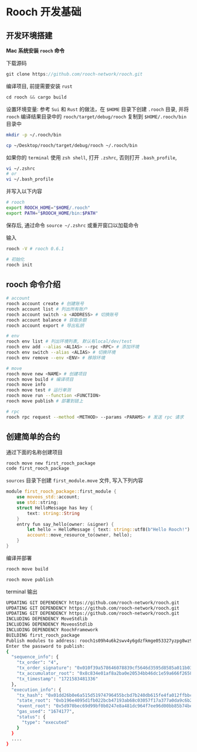 # Rooch 开发基础

## 开发环境搭建

**Mac 系统安装 `rooch` 命令**

下载源码

```ts
git clone https://github.com/rooch-network/rooch.git
```

编译项目, 前提需要安装 `rust`

```ts
cd rooch && cargo build
```

设置环境变量: 参考 `Sui` 和 `Rust` 的做法，在 `$HOME` 目录下创建 `.rooch` 目录, 并将 `rooch` 编译结果目录中的 `rooch/target/debug/rooch` 复制到 `$HOME/.rooch/bin` 目录中

```bash
mkdir -p ~/.rooch/bin

cp ~/Desktop/rooch/target/debug/rooch ~/.rooch/bin
```

如果你的 `terminal` 使用 `zsh shell`, 打开 `.zshrc`, 否则打开 `.bash_profile`,

```bash
vi ~/.zshrc
# or
vi ~/.bash_profile
```

并写入以下内容

```sh
# rooch
export ROOCH_HOME="$HOME/.rooch"
export PATH="$ROOCH_HOME/bin:$PATH"
```

保存后, 通过命令 `source ~/.zshrc` 或重开窗口以加载命令

输入

```bash
rooch -V # rooch 0.6.1

# 初始化
rooch init
```

## rooch 命令介绍

```bash
# account
rooch account create # 创建账号
rooch account list # 列出所有账户
rooch account switch -a <ADDRESS> # 切换账号
rooch account balance # 获取余额
rooch account export # 导出私钥

# env
rooch env list # 列出环境列表, 默认有local/dev/test
rooch env add --alias <ALIAS> --rpc <RPC> # 添加环境
rooch env switch --alias <ALIAS> # 切换环境
rooch env remove --env <ENV> # 移除环境

# move
rooch move new <NAME> # 创建项目
rooch move build # 编译项目
rooch move info
rooch move test # 运行单测
rooch move run --function <FUNCTION>
rooch move publish # 部署到链上

# rpc
rooch rpc request --method <METHOD> --params <PARAMS> # 发送 rpc 请求
```

## 创建简单的合约

通过下面的名称创建项目

```bash
rooch move new first_rooch_package
code first_rooch_package
```

`sources` 目录下创建 `first_module.move` 文件, 写入下列内容

```rust
module first_rooch_package::first_module {
    use moveos_std::account;
    use std::string;
    struct HelloMessage has key {
        text: string::String
    }
    entry fun say_hello(owner: &signer) {
        let hello = HelloMessage { text: string::utf8(b"Hello Rooch!") };
        account::move_resource_to(owner, hello);
    }
}
```

编译并部署

```bash
rooch move build

rooch move publish
```

terminal 输出

```bash
UPDATING GIT DEPENDENCY https://github.com/rooch-network/rooch.git
UPDATING GIT DEPENDENCY https://github.com/rooch-network/rooch.git
UPDATING GIT DEPENDENCY https://github.com/rooch-network/rooch.git
INCLUDING DEPENDENCY MoveStdlib
INCLUDING DEPENDENCY MoveosStdlib
INCLUDING DEPENDENCY RoochFramework
BUILDING first_rooch_package
Publish modules to address: rooch1s09h4u6k2swv4y6gdzfkmge053327yzpg8wz9sqlhehgeudx2gjqxvsuru(0x83cb7af356541cca934868936da32fa462af104141dc22c01fbe6e8cf1a65224)
Enter the password to publish:
{
  "sequence_info": {
    "tx_order": "4",
    "tx_order_signature": "0x010f39a578646078839cf5646d3595d8585a011b03b47852b73cefe12c73f3a41a5d6907035aff95ae8e0dc5eabe3990ec95d2ee44c6a9fce5f7a6140507bf729a026c9e5a00643a706d3826424f766bbbb08adada4dc357c1b279ad4662d2fd1e2e",
    "tx_accumulator_root": "0x8c834e01af8a2ba0e20534bb46dc1e59a666f2658325a8ae5e74f5bdb28f57c8",
    "tx_timestamp": "1721583481336"
  },
  "execution_info": {
    "tx_hash": "0x01dd26b0e6a515d51974796455bcbd7b240db615fe4fa012ffbbca815033b465",
    "state_root": "0xb196e4095d1fb022bcb47193ab68c03057f17a377a0da9c6b2249671cecdbd95",
    "event_root": "0x5d970bec69d99bf0b0247e8a481dc964f7ee96d00bb85b74be33afbc2d4059c3",
    "gas_used": "1674177",
    "status": {
      "type": "executed"
    }
  }
  ....
}
```
